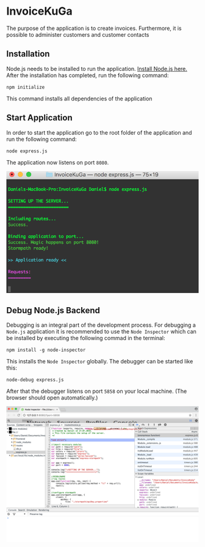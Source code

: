 # InvoiceKuGa

The purpose of the application is to create invoices. Furthermore, it is possible to administer customers and customer contacts 

## Installation

Node.js needs to be installed to run the application. [Install Node.js here.](https://nodejs.org/en/download/)
After the installation has completed, run the following command:

```
npm initialize
```

This command installs all dependencies of the application

## Start Application

In order to start the application go to the root folder of the application and run the following command:

```
node express.js
```

The application now listens on port `8080`.

![application is ready](img_readme/server_execute.png)

## Debug Node.js Backend

Debugging is an integral part of the development process. For debugging a `Node.js` application it is recommended to use
the `Node Inspector` which can be installed by executing the following commad in the terminal:

```
npm install -g node-inspector
```

This installs the `Node Inspector` globally. The debugger can be started like this:

```
node-debug express.js
```

After that the debugger listens on port `5858` on your local machine.
(The browser should open automatically.)

![node inspector](img_readme/node_inspector.png)
